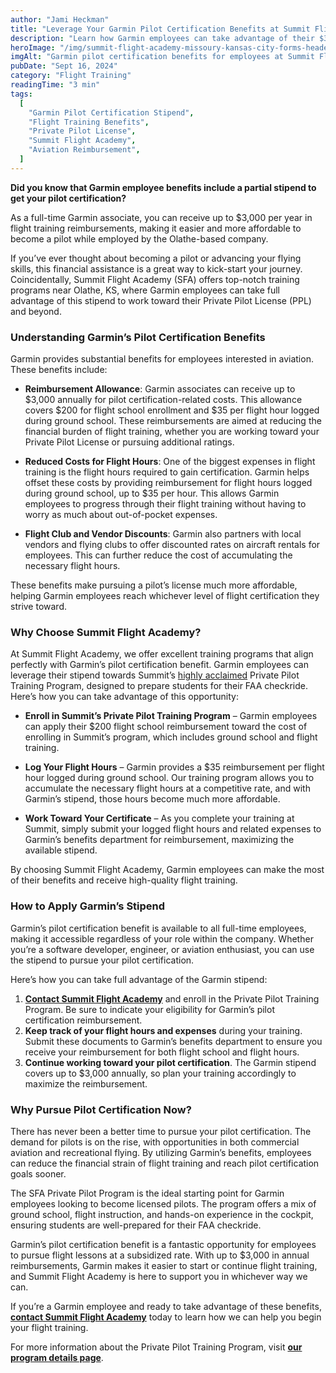 ```yaml
---
author: "Jami Heckman"
title: "Leverage Your Garmin Pilot Certification Benefits at Summit Flight Academy"
description: "Learn how Garmin employees can take advantage of their $3,000 annual stipend for flight training at Summit Flight Academy to achieve their pilot certification."
heroImage: "/img/summit-flight-academy-missoury-kansas-city-forms-header.webp"
imgAlt: "Garmin pilot certification benefits for employees at Summit Flight Academy"
pubDate: "Sept 16, 2024"
category: "Flight Training"
readingTime: "3 min"
tags:
  [
    "Garmin Pilot Certification Stipend", 
    "Flight Training Benefits", 
    "Private Pilot License",
    "Summit Flight Academy",
    "Aviation Reimbursement",
  ]
---
```


**Did you know that Garmin employee benefits include a partial stipend to get your pilot certification?**  

As a full-time Garmin associate, you can receive up to $3,000 per year in flight training reimbursements, making it easier and more affordable to become a pilot while employed by the Olathe-based company.

If you’ve ever thought about becoming a pilot or advancing your flying skills, this financial assistance is a great way to kick-start your journey. Coincidentally, Summit Flight Academy (SFA) offers top-notch training programs near Olathe, KS, where Garmin employees can take full advantage of this stipend to work toward their Private Pilot License (PPL) and beyond.


### Understanding Garmin’s Pilot Certification Benefits

Garmin provides substantial benefits for employees interested in aviation. These benefits include:

- **Reimbursement Allowance**: Garmin associates can receive up to $3,000 annually for pilot certification-related costs. This allowance covers $200 for flight school enrollment and $35 per flight hour logged during ground school. These reimbursements are aimed at reducing the financial burden of flight training, whether you are working toward your Private Pilot License or pursuing additional ratings.

- **Reduced Costs for Flight Hours**: One of the biggest expenses in flight training is the flight hours required to gain certification. Garmin helps offset these costs by providing reimbursement for flight hours logged during ground school, up to $35 per hour. This allows Garmin employees to progress through their flight training without having to worry as much about out-of-pocket expenses.

- **Flight Club and Vendor Discounts**: Garmin also partners with local vendors and flying clubs to offer discounted rates on aircraft rentals for employees. This can further reduce the cost of accumulating the necessary flight hours.

These benefits make pursuing a pilot’s license much more affordable, helping Garmin employees reach whichever level of flight certification they strive toward.

### Why Choose Summit Flight Academy?

At Summit Flight Academy, we offer excellent training programs that align perfectly with Garmin’s pilot certification benefit. Garmin employees can leverage their stipend towards Summit’s [highly acclaimed](https://maps.app.goo.gl/ZsUPTD6ppuy7Kd1q8) Private Pilot Training Program, designed to prepare students for their FAA checkride. Here’s how you can take advantage of this opportunity:

- **Enroll in Summit’s Private Pilot Training Program** – Garmin employees can apply their $200 flight school reimbursement toward the cost of enrolling in Summit’s program, which includes ground school and flight training.

- **Log Your Flight Hours** – Garmin provides a $35 reimbursement per flight hour logged during ground school. Our training program allows you to accumulate the necessary flight hours at a competitive rate, and with Garmin’s stipend, those hours become much more affordable.

- **Work Toward Your Certificate** – As you complete your training at Summit, simply submit your logged flight hours and related expenses to Garmin’s benefits department for reimbursement, maximizing the available stipend.

By choosing Summit Flight Academy, Garmin employees can make the most of their benefits and receive high-quality flight training.

### How to Apply Garmin’s Stipend

Garmin’s pilot certification benefit is available to all full-time employees, making it accessible regardless of your role within the company. Whether you’re a software developer, engineer, or aviation enthusiast, you can use the stipend to pursue your pilot certification. 

Here’s how you can take full advantage of the Garmin stipend:

1. **[Contact Summit Flight Academy](https://www.summitflightacademy.com/new-to-flying/)** and enroll in the Private Pilot Training Program. Be sure to indicate your eligibility for Garmin’s pilot certification reimbursement.
2. **Keep track of your flight hours and expenses** during your training. Submit these documents to Garmin’s benefits department to ensure you receive your reimbursement for both flight school and flight hours.
3. **Continue working toward your pilot certification**. The Garmin stipend covers up to $3,000 annually, so plan your training accordingly to maximize the reimbursement.

### Why Pursue Pilot Certification Now?

There has never been a better time to pursue your pilot certification. The demand for pilots is on the rise, with opportunities in both commercial aviation and recreational flying. By utilizing Garmin’s benefits, employees can reduce the financial strain of flight training and reach pilot certification goals sooner.

The SFA Private Pilot Program is the ideal starting point for Garmin employees looking to become licensed pilots. The program offers a mix of ground school, flight instruction, and hands-on experience in the cockpit, ensuring students are well-prepared for their FAA checkride.

Garmin’s pilot certification benefit is a fantastic opportunity for employees to pursue flight lessons at a subsidized rate. With up to $3,000 in annual reimbursements, Garmin makes it easier to start or continue flight training, and Summit Flight Academy is here to support you in whichever way we can.

If you’re a Garmin employee and ready to take advantage of these benefits, **[contact Summit Flight Academy](https://www.summitflightacademy.com/new-to-flying/)** today to learn how we can help you begin your flight training.

For more information about the Private Pilot Training Program, visit **[our program details page](https://www.summitflightacademy.com/flight-programs/private-pilot-training/)**.

